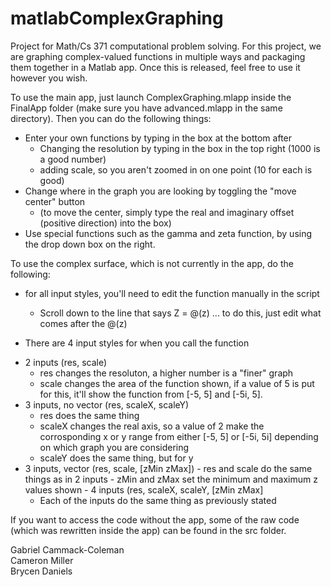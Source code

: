 # matlabComplexGraphing
Project for Math/Cs 371 computational problem solving. 
For this project, we are graphing complex-valued functions in multiple ways and packaging them together in a Matlab app.
Once this is released, feel free to use it however you wish.

To use the main app, just launch ComplexGraphing.mlapp inside the FinalApp folder (make sure you have advanced.mlapp in the same directory). Then you can do the following things:
* Enter your own functions by typing in the box at the bottom after
  - Changing the resolution by typing in the box in the top right (1000 is a good number)
  - adding scale, so you aren't zoomed in on one point (10 for each is good)
* Change where in the graph you are looking by toggling the "move center" button
  - (to move the center, simply type the real and imaginary offset (positive direction) into the box)
* Use special functions such as the gamma and zeta function, by using the drop down box on the right.

To use the complex surface, which is not currently in the app, do the following:
* for all input styles, you'll need to edit the function manually in the script
  - Scroll down to the line that says Z = @(z) ... to do this, just edit what comes after the @(z)
  
 * There are 4 input styles for when you call the function
  - 2 inputs (res, scale) 
    - res changes the resoluton, a higher number is a "finer" graph
    - scale changes the area of the function shown, if a value of 5 is put for this, it'll show the function from [-5, 5] and [-5i, 5].
   - 3 inputs, no vector (res, scaleX, scaleY)
     - res does the same thing
     - scaleX changes the real axis, so a value of 2 make the corrosponding x or y range from either [-5, 5] or [-5i, 5i] depending on which graph you are considering
     - scaleY does the same thing, but for y
   -  3 inputs, vector (res, scale, [zMin zMax])
     - res and scale do the same things as in 2 inputs
     - zMin and zMax set the minimum and maximum z values shown
    - 4 inputs (res, scaleX, scaleY, [zMin zMax]
      - Each of the inputs do the same thing as previously stated
    
If you want to access the code without the app, some of the raw code (which was rewritten inside the app) can be found in the src folder.
 
Gabriel Cammack-Coleman\
Cameron Miller\
Brycen Daniels
